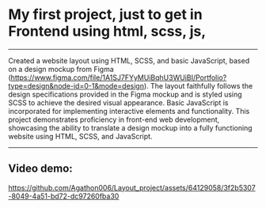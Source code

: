 # My first project, just to get in Frontend using html, scss, js, 

---

Created a website layout using HTML, SCSS, and basic JavaScript, based on a design mockup from Figma (https://www.figma.com/file/1A1SJ7FYyMUiBqhU3WUiBI/Portfolio?type=design&node-id=0-1&mode=design). The layout faithfully follows the design specifications provided in the Figma mockup and is styled using SCSS to achieve the desired visual appearance. Basic JavaScript is incorporated for implementing interactive elements and functionality. This project demonstrates proficiency in front-end web development, showcasing the ability to translate a design mockup into a fully functioning website using HTML, SCSS, and JavaScript.

---

## Video demo:

https://github.com/Agathon006/Layout_project/assets/64129058/3f2b5307-8049-4a51-bd72-dc97260fba30

